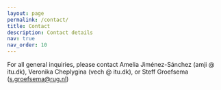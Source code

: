 ```yaml
---
layout: page
permalink: /contact/
title: Contact
description: Contact details
nav: true
nav_order: 10
---
```


For all general inquiries, please contact Amelia Jiménez-Sánchez (amji @ itu.dk), Veronika Cheplygina (vech @ itu.dk), or Steff Groefsema (s.groefsema@rug.nl) 
